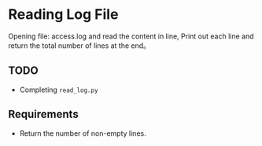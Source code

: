 # Reading Log File

Opening file: access.log and read the content in line, Print out each line and return the total number of lines at the end。

## TODO

- Completing `read_log.py`

## Requirements

- Return the number of non-empty lines.
